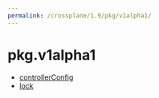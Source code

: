 ```yaml
---
permalink: /crossplane/1.9/pkg/v1alpha1/
---
```


# pkg.v1alpha1



* [controllerConfig](controllerConfig.md)
* [lock](lock.md)